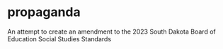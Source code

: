 # propaganda
An attempt to create an amendment to the 2023 South Dakota Board of Education Social Studies Standards 
